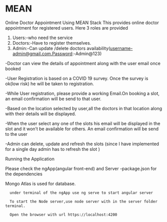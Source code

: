 # MEAN
Online Doctor Appointment Using MEAN Stack
This provides online doctor appointment for registered users. Here 3 roles are provided

   1. Users:-who need the service
   2. Doctors:-Have to register themselves. 
   3. Admin:-Can update /delete doctors availability(username-admin@gmail.com.Password:-Admin@123)

-Doctor can view the details of appointment along with the user email once booked 

-User Registration is based on a COVID 19 survey. Once the survey is ok(low risk) he will be taken to registration.

-While User registration, please provide a working Email.On booking a slot, an email confirmation will be send to that user. 

-Based on the location selected by user,all the doctors in that location along with their details will be displayed.

-When the user select any one of the slots his email will be displayed in the slot and it won’t be available for others. An email confirmation will be send
  to the user 
  
-Admin can delete, update and refresh the slots (since I have implemented for a single day admin has to refresh the slot )

Running the Application

 Please check the ngApp(angular front-end) and Server -package.json for the dependencies
 
Mongo Atlas is used for database.
      
      under terminal of the ngApp use ng serve to start angular server
      
      To start the Node server,use node server with in the server folder terminal. 
      
      Open the browser with url https://localhost:4200 
